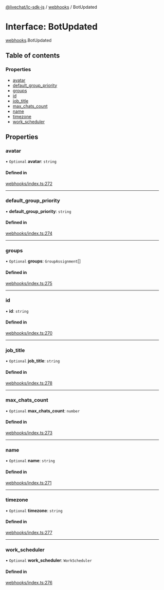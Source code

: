 [@livechat/lc-sdk-js](../README.md) / [webhooks](../modules/webhooks.md) / BotUpdated

# Interface: BotUpdated

[webhooks](../modules/webhooks.md).BotUpdated

## Table of contents

### Properties

- [avatar](webhooks.BotUpdated.md#avatar)
- [default\_group\_priority](webhooks.BotUpdated.md#default_group_priority)
- [groups](webhooks.BotUpdated.md#groups)
- [id](webhooks.BotUpdated.md#id)
- [job\_title](webhooks.BotUpdated.md#job_title)
- [max\_chats\_count](webhooks.BotUpdated.md#max_chats_count)
- [name](webhooks.BotUpdated.md#name)
- [timezone](webhooks.BotUpdated.md#timezone)
- [work\_scheduler](webhooks.BotUpdated.md#work_scheduler)

## Properties

### avatar

• `Optional` **avatar**: `string`

#### Defined in

[webhooks/index.ts:272](https://github.com/livechat/lc-sdk-js/blob/25e113d/src/webhooks/index.ts#L272)

___

### default\_group\_priority

• **default\_group\_priority**: `string`

#### Defined in

[webhooks/index.ts:274](https://github.com/livechat/lc-sdk-js/blob/25e113d/src/webhooks/index.ts#L274)

___

### groups

• `Optional` **groups**: `GroupAssignment`[]

#### Defined in

[webhooks/index.ts:275](https://github.com/livechat/lc-sdk-js/blob/25e113d/src/webhooks/index.ts#L275)

___

### id

• **id**: `string`

#### Defined in

[webhooks/index.ts:270](https://github.com/livechat/lc-sdk-js/blob/25e113d/src/webhooks/index.ts#L270)

___

### job\_title

• `Optional` **job\_title**: `string`

#### Defined in

[webhooks/index.ts:278](https://github.com/livechat/lc-sdk-js/blob/25e113d/src/webhooks/index.ts#L278)

___

### max\_chats\_count

• `Optional` **max\_chats\_count**: `number`

#### Defined in

[webhooks/index.ts:273](https://github.com/livechat/lc-sdk-js/blob/25e113d/src/webhooks/index.ts#L273)

___

### name

• `Optional` **name**: `string`

#### Defined in

[webhooks/index.ts:271](https://github.com/livechat/lc-sdk-js/blob/25e113d/src/webhooks/index.ts#L271)

___

### timezone

• `Optional` **timezone**: `string`

#### Defined in

[webhooks/index.ts:277](https://github.com/livechat/lc-sdk-js/blob/25e113d/src/webhooks/index.ts#L277)

___

### work\_scheduler

• `Optional` **work\_scheduler**: `WorkScheduler`

#### Defined in

[webhooks/index.ts:276](https://github.com/livechat/lc-sdk-js/blob/25e113d/src/webhooks/index.ts#L276)
